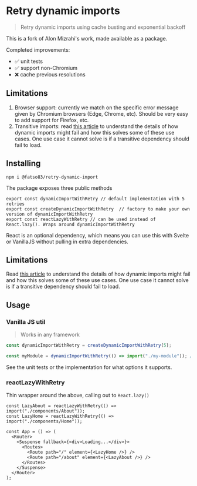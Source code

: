 # Retry dynamic imports

> Retry dynamic imports using cache busting and exponential backoff

This is a fork of Alon Mizrahi's work, made available as a package.

Completed improvements:
- ✅ unit tests
- ✅ support non-Chromium 
- ❌ cache previous resolutions

## Limitations
1. Browser support: currently we match on the specific error message given by Chromium browsers (Edge, Chrome, etc). Should be very easy to add support for Firefox, etc.
2. Transitive imports: read [this article](https://medium.com/@alonmiz1234/retry-dynamic-imports-with-react-lazy-c7755a7d557a) to understand the details
of how dynamic imports might fail and how this solves some of these use cases. One use case it cannot solve is if a transitive 
dependency should fail to load.

## Installing

```
npm i @fatso83/retry-dynamic-import
```

The package exposes three public methods

```
export const dynamicImportWithRetry // default implementation with 5 retries
export const createDynamicImportWithRetry  // factory to make your own version of dynamicImportWithRetry
export const reactLazyWithRetry // can be used instead of React.lazy(). Wraps around dynamicImportWithRetry
```

React is an optional dependency, which means you can use this with Svelte or VanillaJS without
pulling in extra dependencies.

## Limitations

Read [this article](https://medium.com/@alonmiz1234/retry-dynamic-imports-with-react-lazy-c7755a7d557a) to understand the details
of how dynamic imports might fail and how this solves some of these use cases. One use case it cannot solve is if a transitive
dependency should fail to load.

## Usage

### Vanilla JS util

> Works in any framework

```typescript
const dynamicImportWithRetry = createDynamicImportWithRetry(5);

const myModule = dynamicImportWithRetry(() => import("./my-module")); // this works regardless of framework, lib, etc
```

See the unit tests or the implementation for what options it supports.

### reactLazyWithRetry

Thin wrapper around the above, calling out to `React.lazy()`

```tsx
const LazyAbout = reactLazyWithRetry(() => import("./components/About"));
const LazyHome = reactLazyWithRetry(() => import("./components/Home"));

const App = () => (
  <Router>
    <Suspense fallback={<div>Loading...</div>}>
      <Routes>
        <Route path="/" element={<LazyHome />} />
        <Route path="/about" element={<LazyAbout />} />
      </Routes>
    </Suspense>
  </Router>
);
```
